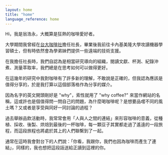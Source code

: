 ```yaml
---
layout: home
title: "home"
language_reference: home
---
```


Hi，我是翁浩永，大概算是狂熱的咖啡愛好者。

大學期間我曾經在[台大咖啡社](https://instagram.com/ntu.coffee)擔任社長，畢業後我前往卡內基美隆大學攻讀機器學習碩士，但有時依然會為學弟妹們提供一些遠端的技術支援。

在我擔任社長時，我們自認為是相當研究導向的組織，閱讀文獻、杯測、紀錄沖煮、測量萃取率，我們總是在思考如何可以做得更好。

在這幾年的研究中我對咖啡有了許多新的理解，不敢說是正確的，但我認為應該是值得分享的，於是我打算以這個部落格作為分享的媒介。

因為名字的英文開頭剛好是 "why"，索性就用了 "why coffee?" 來當作網站的名稱，這或許也是個值得問一問自己的問題，為什麼喝咖啡呢？是想要品嚐不同的風土嗎？又或者是享受與同好一同討論的過程？

過去舉辦品飲活動時，我常常會用「人與人之間的連結」來形容咖啡的意義，從種植、採收、後製、烘焙到最後的一杯咖啡，每一顆豆子其實都走過了遙遠的一段旅程，而這段旅程也將處於其上的人們聯繫到了一起。

通常在這時我會對台下的人們說：「你看，我跟你，我們也因為咖啡而產生了連結」，同樣的，我也想把這段話送給正讀到這裡的你。